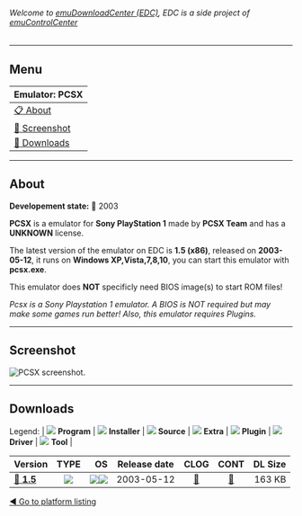 ###### Welcome to [emuDownloadCenter (EDC)](https://github.com/PhoenixInteractiveNL/emuDownloadCenter/wiki/), EDC is a side project of [emuControlCenter](https://github.com/PhoenixInteractiveNL/emuControlCenter/wiki/)
***
## Menu
| **Emulator: PCSX** |
|:---------|
| [:clipboard: About](#about) |
| [:sunrise: Screenshot](#screenshot) |
| [:floppy_disk: Downloads](#downloads) |
***
## About
**Developement state:** :red_circle: 2003

**PCSX** is a emulator for **Sony PlayStation 1** made by **PCSX Team** and has a **UNKNOWN** license.

The latest version of the emulator on EDC is **1.5 (x86)**, released on **2003-05-12**, it runs on **Windows XP,Vista,7,8,10**, you can start this emulator with **pcsx.exe**.

This emulator does **NOT** specificly need BIOS image(s) to start ROM files!

_Pcsx is a Sony Playstation 1 emulator. A BIOS is NOT required but may make some games run better! Also, this emulator requires Plugins._
***
## Screenshot
![](https://raw.githubusercontent.com/PhoenixInteractiveNL/emuDownloadCenter/master/hooks/pcsx/emulator_screen_01.jpg "PCSX screenshot.")
***
## Downloads
Legend: | 
![](https://raw.githubusercontent.com/wiki/PhoenixInteractiveNL/emuDownloadCenter/images_misc/icon_program_24.png) **Program** | 
![](https://raw.githubusercontent.com/wiki/PhoenixInteractiveNL/emuDownloadCenter/images_misc/icon_installer_24.png) **Installer** | 
![](https://raw.githubusercontent.com/wiki/PhoenixInteractiveNL/emuDownloadCenter/images_misc/icon_source_code_24.png) **Source** | 
![](https://raw.githubusercontent.com/wiki/PhoenixInteractiveNL/emuDownloadCenter/images_misc/icon_extra_24.png) **Extra** | 
![](https://raw.githubusercontent.com/wiki/PhoenixInteractiveNL/emuDownloadCenter/images_misc/icon_plugin_24.png) **Plugin** | 
![](https://raw.githubusercontent.com/wiki/PhoenixInteractiveNL/emuDownloadCenter/images_misc/icon_driver_24.png) **Driver** | 
![](https://raw.githubusercontent.com/wiki/PhoenixInteractiveNL/emuDownloadCenter/images_misc/icon_tool_24.png) **Tool** | 
 
| Version | TYPE | OS | Release date | CLOG | CONT | DL Size |
|:--------|:----:|---:|:------------:|:----:|:----:|--------:|
| [:floppy_disk: **1.5**](https://github.com/PhoenixInteractiveNL/edc-repo0005/raw/master/pcsx/1.5.7z) | ![](https://raw.githubusercontent.com/wiki/PhoenixInteractiveNL/emuDownloadCenter/images_misc/icon_program_24.png) | ![](https://raw.githubusercontent.com/wiki/PhoenixInteractiveNL/emuDownloadCenter/images_misc/logo_windows_24.png)![](https://raw.githubusercontent.com/wiki/PhoenixInteractiveNL/emuDownloadCenter/images_misc/icon_32-bit_24.png) | 2003-05-12 | [:page_facing_up:](https://github.com/PhoenixInteractiveNL/edc-repo0005/blob/master/pcsx/1.5_changelog.txt) | [:mag_right:](https://github.com/PhoenixInteractiveNL/edc-repo0005/blob/master/pcsx/1.5_contents.txt) | 163 KB |

[:arrow_backward: Go to platform listing](https://github.com/PhoenixInteractiveNL/emuDownloadCenter/wiki/EDC-Platform-List)
